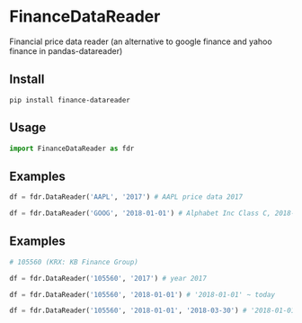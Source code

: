 # FinanceDataReader
Financial price data reader (an alternative to google finance and yahoo finance in pandas-datareader)

## Install
```
pip install finance-datareader
```


## Usage

```python
import FinanceDataReader as fdr
```

## Examples
```python
df = fdr.DataReader('AAPL', '2017') # AAPL price data 2017

df = fdr.DataReader('GOOG', '2018-01-01') # Alphabet Inc Class C, 2018-01-01 ~ today
```

## Examples
```python
# 105560 (KRX: KB Finance Group)

df = fdr.DataReader('105560', '2017') # year 2017

df = fdr.DataReader('105560', '2018-01-01') # '2018-01-01' ~ today 

df = fdr.DataReader('105560', '2018-01-01', '2018-03-30') # '2018-01-01' ~ '2018-03-30' 
```
